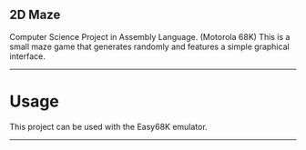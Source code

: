 ## 2D Maze

Computer Science Project in Assembly Language. (Motorola 68K)
This is a small maze game that generates randomly and features a simple graphical interface.

--- 

# Usage

This project can be used with the Easy68K emulator.

---
